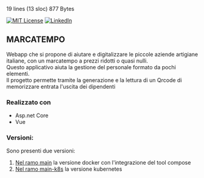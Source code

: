 19 lines (13 sloc)  877 Bytes


[![MIT License][license-shield]][license-url]
[![LinkedIn][linkedin-shield]][linkedin-url]

## MARCATEMPO
Webapp che si propone di aiutare e digitalizzare le piccole aziende artigiane italiane, con un marcatempo a prezzi ridotti o quasi nulli.<br/>
Questo applicativo aiuta la gestione del personale formato da pochi elementi. <br/>
Il progetto permette tramite la generazione e la lettura di un Qrcode di memorizzare entrata l'uscita dei dipendenti<br/>

### Realizzato con
* Asp.net Core
* Vue
### Versioni:
Sono presenti due versioni:<br>
1. [Nel ramo main](https://github.com/0d1n92/marcatempo/tree/main) la versione docker con l'integrazione del tool compose
2. [Nel ramo main-k8s](https://github.com/0d1n92/marcatempo/tree/main-k8s) la versione kubernetes


[license-shield]: https://img.shields.io/github/license/othneildrew/Best-README-Template.svg?style=for-the-badge
[linkedin-shield]: https://img.shields.io/badge/-LinkedIn-black.svg?style=for-the-badge&logo=linkedin&colorB=555
[linkedin-url]: https://www.linkedin.com/in/enrico-rombaldoni-695189208/
[license-url]: https://github.com/0d1n92/marcatempo/blob/main/LICENSE
